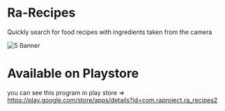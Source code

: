 # Ra-Recipes
Quickly search for food recipes with ingredients taken from the camera

![5  Banner](https://user-images.githubusercontent.com/39235653/80304821-c5da5400-87e2-11ea-9834-43344c828980.png)

# Available on Playstore 
you can see this program in play store => https://play.google.com/store/apps/details?id=com.raproject.ra_recipes2

